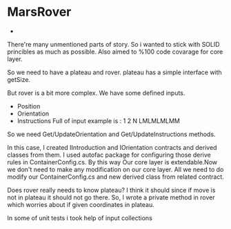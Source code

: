 # MarsRover
-
There're many unmentioned parts of story. So i wanted to stick with
SOLID princibles as much as possible. Also aimed to %100 code covarage for core layer. 

So we need to have a plateau and rover.
plateau has a simple interface with getSize.

But rover is a bit more complex. 
We have some defined inputs. 
- Position
- Orientation
- Instructions
Full of input example is : 
1 2 N
LMLMLMLMM

So we need Get/UpdateOrientation and Get/UpdateInstructions methods.

In this case,
I created IIntroduction and IOrientation contracts and derived classes from them.
I used autofac package for configuring those derive rules in ContainerConfig.cs.
By this way Our core layer is extendable.Now we don't need to make any modification 
on our core layer. All we need to do modify our ContainerConfig.cs and new derived 
class from related contract.

Does rover really needs to know plateau?
I think it should since if move is not in plateau it should not go there.
So,
I wrote a private method in rover which worries about if given coordinates in plateau.

In some of unit tests i took help of input collections




